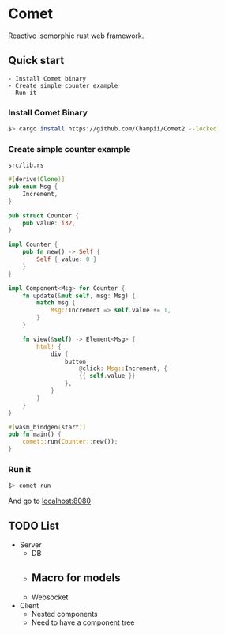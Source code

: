 # Comet

Reactive isomorphic rust web framework.

## Quick start

    - Install Comet binary
    - Create simple counter example
    - Run it

### Install Comet Binary

```bash
$> cargo install https://github.com/Champii/Comet2 --locked
```

### Create simple counter example

`src/lib.rs`

```rust
#[derive(Clone)]
pub enum Msg {
    Increment,
}

pub struct Counter {
    pub value: i32,
}

impl Counter {
    pub fn new() -> Self {
        Self { value: 0 }
    }
}

impl Component<Msg> for Counter {
    fn update(&mut self, msg: Msg) {
        match msg {
            Msg::Increment => self.value += 1,
        }
    }

    fn view(&self) -> Element<Msg> {
        html! {
            div {
                button
                    @click: Msg::Increment, {
                    {{ self.value }}
                },
            }
        }
    }
}

#[wasm_bindgen(start)]
pub fn main() {
    comet::run(Counter::new());
}
```

### Run it

```bash
$> comet run
```

And go to [localhost:8080](http://localhost:8080)

## TODO List
- Server
    - DB
	- Macro for models
	    - 
    - Websocket
- Client
    - Nested components
	- Need to have a component tree

